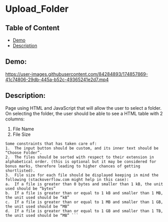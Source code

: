 # Upload_Folder
## Table of Content
  * [Demo](#demo)
  * [Description](#description)
## Demo:
https://user-images.githubusercontent.com/84284893/174857869-41c74806-29db-445a-b52c-49365241e2d7.mp4
## Description: 
Page using HTML and JavaScript that will allow the user to select a folder. On selecting the folder, the user should be able to see a HTML table with 2 columns:
1.	File Name
2.	File Size
```These columns will show the appropriate data for each file.
Some constraints that has taken care of:
1.	The input button should be custom, and its inner text should be “Choose Folder”.
2.	The files should be sorted with respect to their extension in alphabetical order. (this is optional but it may be considered for bonus marks, therefore leading to higher chances of getting shortlisted).
3.	File size for each file should be displayed keeping in mind the following (stackoverflow.com might help in this case):
a.	If a file is greater than 0 bytes and smaller than 1 kB, the unit used should be “bytes”
b.	If a file is greater than or equal to 1 kB and smaller than 1 MB, the unit used should be “kB”
c.	If a file is greater than or equal to 1 MB and smaller than 1 GB, the unit used should be “MB”
d.	If a file is greater than or equal to 1 GB and smaller than 1 TB, the unit used should be “MB” ```
